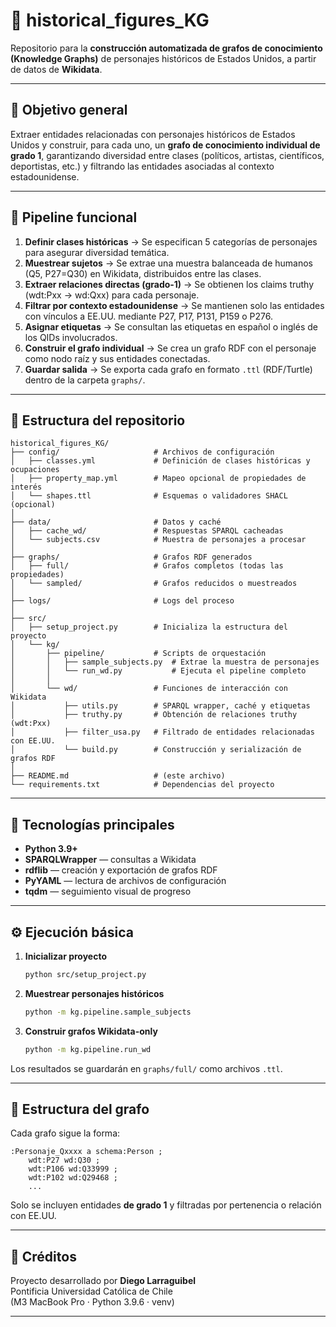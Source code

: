 # 🧠 historical_figures_KG

Repositorio para la **construcción automatizada de grafos de conocimiento (Knowledge Graphs)** de personajes históricos de Estados Unidos, a partir de datos de **Wikidata**.

---

## 🚀 Objetivo general

Extraer entidades relacionadas con personajes históricos de Estados Unidos y construir, para cada uno, un **grafo de conocimiento individual de grado 1**, garantizando diversidad entre clases (políticos, artistas, científicos, deportistas, etc.) y filtrando las entidades asociadas al contexto estadounidense.

---

## 🧩 Pipeline funcional

1. **Definir clases históricas** → Se especifican 5 categorías de personajes para asegurar diversidad temática.  
2. **Muestrear sujetos** → Se extrae una muestra balanceada de humanos (Q5, P27=Q30) en Wikidata, distribuidos entre las clases.  
3. **Extraer relaciones directas (grado‑1)** → Se obtienen los claims truthy (wdt:Pxx → wd:Qxx) para cada personaje.  
4. **Filtrar por contexto estadounidense** → Se mantienen solo las entidades con vínculos a EE.UU. mediante P27, P17, P131, P159 o P276.  
5. **Asignar etiquetas** → Se consultan las etiquetas en español o inglés de los QIDs involucrados.  
6. **Construir el grafo individual** → Se crea un grafo RDF con el personaje como nodo raíz y sus entidades conectadas.  
7. **Guardar salida** → Se exporta cada grafo en formato `.ttl` (RDF/Turtle) dentro de la carpeta `graphs/`.

---

## 📁 Estructura del repositorio

```
historical_figures_KG/
├── config/                     # Archivos de configuración
│   ├── classes.yml             # Definición de clases históricas y ocupaciones
│   ├── property_map.yml        # Mapeo opcional de propiedades de interés
│   └── shapes.ttl              # Esquemas o validadores SHACL (opcional)
│
├── data/                       # Datos y caché
│   ├── cache_wd/               # Respuestas SPARQL cacheadas
│   └── subjects.csv            # Muestra de personajes a procesar
│
├── graphs/                     # Grafos RDF generados
│   ├── full/                   # Grafos completos (todas las propiedades)
│   └── sampled/                # Grafos reducidos o muestreados
│
├── logs/                       # Logs del proceso
│
├── src/
│   ├── setup_project.py        # Inicializa la estructura del proyecto
│   └── kg/
│       ├── pipeline/           # Scripts de orquestación
│       │   ├── sample_subjects.py  # Extrae la muestra de personajes
│       │   └── run_wd.py           # Ejecuta el pipeline completo
│       │
│       └── wd/                 # Funciones de interacción con Wikidata
│           ├── utils.py        # SPARQL wrapper, caché y etiquetas
│           ├── truthy.py       # Obtención de relaciones truthy (wdt:Pxx)
│           ├── filter_usa.py   # Filtrado de entidades relacionadas con EE.UU.
│           └── build.py        # Construcción y serialización de grafos RDF
│
├── README.md                   # (este archivo)
└── requirements.txt            # Dependencias del proyecto
```

---

## 🧠 Tecnologías principales

- **Python 3.9+**
- **SPARQLWrapper** — consultas a Wikidata
- **rdflib** — creación y exportación de grafos RDF
- **PyYAML** — lectura de archivos de configuración
- **tqdm** — seguimiento visual de progreso

---

## ⚙️ Ejecución básica

1. **Inicializar proyecto**
   ```bash
   python src/setup_project.py
   ```

2. **Muestrear personajes históricos**
   ```bash
   python -m kg.pipeline.sample_subjects
   ```

3. **Construir grafos Wikidata-only**
   ```bash
   python -m kg.pipeline.run_wd
   ```

Los resultados se guardarán en `graphs/full/` como archivos `.ttl`.

---

## 🧭 Estructura del grafo

Cada grafo sigue la forma:

```
:Personaje_Qxxxx a schema:Person ;
    wdt:P27 wd:Q30 ;
    wdt:P106 wd:Q33999 ;
    wdt:P102 wd:Q29468 ;
    ...
```

Solo se incluyen entidades **de grado 1** y filtradas por pertenencia o relación con EE.UU.

---

## 🧾 Créditos

Proyecto desarrollado por **Diego Larraguibel**  
Pontificia Universidad Católica de Chile  
(M3 MacBook Pro · Python 3.9.6 · venv)

---
